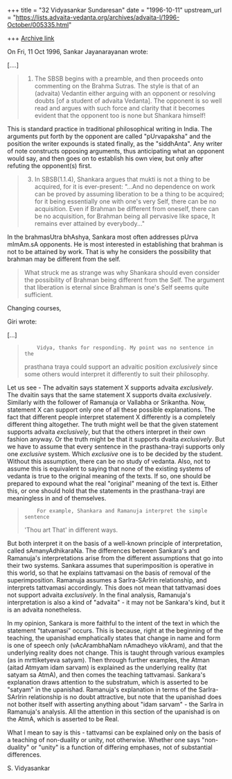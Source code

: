 +++
title = "32 Vidyasankar Sundaresan"
date = "1996-10-11"
upstream_url = "https://lists.advaita-vedanta.org/archives/advaita-l/1996-October/005335.html"

+++
[Archive link](https://lists.advaita-vedanta.org/archives/advaita-l/1996-October/005335.html)

On Fri, 11 Oct 1996, Sankar Jayanarayanan wrote:

[....]

> 1) The SBSB begins with a preamble, and then proceeds onto commenting on
> the Brahma Sutras. The style is that of an (advaita) Vedantin either arguing
> with an opponent or resolving doubts [of a student of advaita Vedanta].
> The opponent is so well read and argues with such force and clarity that it
> becomes evident that the opponent too is none but Shankara himself!

This is standard practice in traditional philosophical writing in India.
The arguments put forth by the opponent are called "pUrvapaksha" and the
position the writer expounds is stated finally, as the "siddhAnta". Any
writer of note constructs opposing arguments, thus anticipating what an
opponent would say, and then goes on to establish his own view, but only
after refuting the opponent(s) first.

> 3) In SBSB(1.1.4), Shankara argues that mukti is not a thing to be acquired,
> for it is ever-present: "...And no dependence on work can be proved by
 assuming
> liberation to be a thing to be acquired; for it being essentially one with
> one's very Self, there can be no acquisition. Even if Brahman be different
 from
> oneself, there can be no acquisition, for Brahman being all pervasive like
> space, It remains ever attained by everybody..."

In the brahmasUtra bhAshya, Sankara most often addresses pUrva mImAm.sA
opponents. He is most interested in establishing that brahman is not to be
attained by work. That is why he considers the possibility that brahman
may be different from the self.

>
> What struck me as strange was why Shankara should even consider the
 possibility
> of Brahman being different from the Self. The argument that liberation is
> eternal since Brahman is one's Self seems quite sufficient.
>

Changing courses,

Giri wrote:

[...]

>         Vidya, thanks for responding. My point was no sentence in the
> prasthana traya could support an advaitic position *exclusively* since
> some others would interpret it differently to suit their philosophy.

Let us see - The advaitin says statement X supports advaita *exclusively*.
The dvaitin says that the same statement X supports dvaita *exclusively*.
Similarly with the follower of Ramanuja or Vallabha or Srikantha. Now,
statement X can support only one of all these possible explanations. The
fact that different people interpret statement X differently is a
completely different thing altogether. The truth might well be that the
given statement supports advaita *exclusively*, but that the others
interpret in their own fashion anyway. Or the truth might be that it
supports dvaita *exclusively*. But we have to assume that every sentence
in the prasthana-trayi supports only one *exclusive* system. Which
*exclusive* one is to be decided by the student. Without this assumption,
there can be no study of vedanta. Also, not to assume this is equivalent
to saying that none of the existing systems of vedanta is true to the
original meaning of the texts. If so, one should be prepared to expound
what the real "original" meaning of the text is. Either this, or one
should hold that the statements in the prasthana-trayi are meaningless in
and of themselves.

>
>         For example, Shankara and Ramanuja interpret the simple sentence
> 'Thou art That' in different ways.

But both interpret it on the basis of a well-known principle of
interpretation, called sAmanyAdhikaraNa. The differences between
Sankara's and Ramanuja's interpretations arise from the different
assumptions that go into their two systems. Sankara assumes that
superimposition is operative in this world, so that he explains tattvamasi
on the basis of removal of the superimposition. Ramanuja assumes a
SarIra-SArIrin relationship, and interprets tattvamasi accordingly.
This does not mean that tattvamasi does not support advaita *exclusively*.
In the final analysis, Ramanuja's interpretation is also a kind of
"advaita" - it may not be Sankara's kind, but it is an advaita
nonetheless.

In my opinion, Sankara is more faithful to the intent of the text in which
the statement "tatvamasi" occurs. This is because, right at the beginning
of the teaching, the upanishad emphatically states that change in name and
form is one of speech only (vAcArambhaNam nAmadheyo vikAram), and that the
underlying reality does not change. This is taught through various
examples (as in mrttiketyeva satyam). Then through further examples, the
Atman (aitad Atmyam idam sarvam) is explained as the underlying reality
(tat satyam sa AtmA), and then comes the teaching tattvamasi. Sankara's
explanation draws attention to the substratum, which is asserted to be
"satyam" in the upanishad. Ramanuja's explanation in terms of the
SarIra-SArIrin relationship is no doubt attractive, but note that the
upanishad does not bother itself with asserting anything about "idam
sarvam" - the SarIra in Ramanuja's analysis. All the attention in this
section of the upanishad is on the AtmA, which is asserted to be Real.

What I mean to say is this - tattvamsi can be explained only on the basis
of a teaching of non-duality or unity, not otherwise. Whether one says
"non-duality" or "unity" is a function of differing emphases, not of
substantial differences.

S. Vidyasankar


